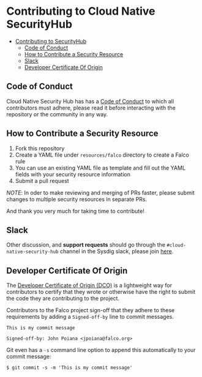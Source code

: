 # Contributing to Cloud Native SecurityHub

- [Contributing to SecurityHub](#contributing-to-securityhub)
  - [Code of Conduct](#code-of-conduct)
  - [How to Contribute a Security Resource](#how-to-contribute-a-security-resource)
  - [Slack](#slack)
  - [Developer Certificate Of Origin](#developer-certificate-of-origin)

## Code of Conduct

Cloud Native Security Hub has has a [Code of Conduct](CODE_OF_CONDUCT.md)
to which all contributors must adhere, please read it before interacting with
the repository or the community in any way.

## How to Contribute a Security Resource

1. Fork this repository
2. Create a YAML file under `resources/falco` directory to create a Falco rule
3. You can use an existing YAML file as template and fill out the YAML fields
   with your security resource information
5. Submit a pull request

*NOTE*: In oder to make reviewing and merging of PRs faster, please submit
changes to multiple security resources in separate PRs.

And thank you very much for taking time to contribute!

## Slack

Other discussion, and **support requests** should go through the
`#cloud-native-security-hub` channel in the Sysdig slack, please join
[here](https://slack.sysdig.com).

## Developer Certificate Of Origin

The [Developer Certificate of Origin (DCO)](https://developercertificate.org/)
is a lightweight way for contributors to certify that they wrote or otherwise
have the right to submit the code they are contributing to the project.

Contributors to the Falco project sign-off that they adhere to these
requirements by adding a `Signed-off-by` line to commit messages.

```
This is my commit message

Signed-off-by: John Poiana <jpoiana@falco.org>
```

Git even has a `-s` command line option to append this automatically to your commit message:

```
$ git commit -s -m 'This is my commit message'
```
